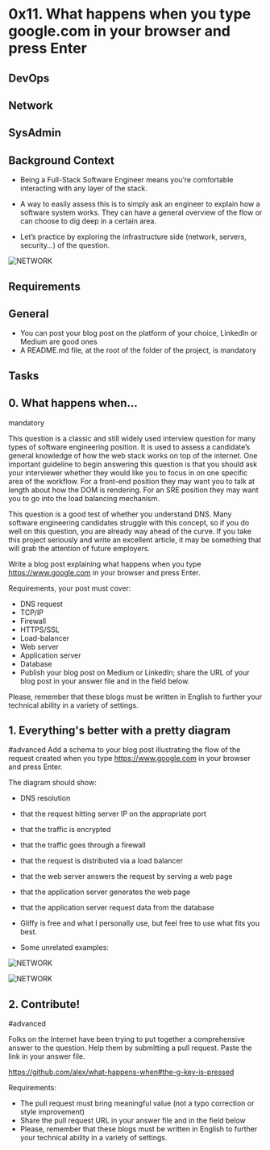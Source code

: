 # 0x11. What happens when you type google.com in your browser and press Enter

## DevOps

## Network

## SysAdmin

## Background Context

- Being a Full-Stack Software Engineer means you’re comfortable interacting with any layer of the stack.

- A way to easily assess this is to simply ask an engineer to explain how a software system works. They can have a general overview of the flow or can choose to dig deep in a certain area.

- Let’s practice by exploring the infrastructure side (network, servers, security…) of the question.

![NETWORK](https://s3.amazonaws.com/intranet-projects-files/holbertonschool-sysadmin_devops/298/aJPw3mw.jpg)

## Requirements

## General

- You can post your blog post on the platform of your choice, LinkedIn or Medium are good ones
- A README.md file, at the root of the folder of the project, is mandatory

## Tasks

## 0. What happens when...
mandatory

This question is a classic and still widely used interview question for many types of software engineering position. It is used to assess a candidate’s general knowledge of how the web stack works on top of the internet. One important guideline to begin answering this question is that you should ask your interviewer whether they would like you to focus in on one specific area of the workflow. For a front-end position they may want you to talk at length about how the DOM is rendering. For an SRE position they may want you to go into the load balancing mechanism.

This question is a good test of whether you understand DNS. Many software engineering candidates struggle with this concept, so if you do well on this question, you are already way ahead of the curve. If you take this project seriously and write an excellent article, it may be something that will grab the attention of future employers.

Write a blog post explaining what happens when you type https://www.google.com in your browser and press Enter.

Requirements, your post must cover:

- DNS request
- TCP/IP
- Firewall
- HTTPS/SSL
- Load-balancer
- Web server
- Application server
- Database
- Publish your blog post on Medium or LinkedIn; share the URL of your blog post in your answer file and in the field below.

Please, remember that these blogs must be written in English to further your technical ability in a variety of settings.

## 1. Everything's better with a pretty diagram
#advanced
Add a schema to your blog post illustrating the flow of the request created when you type https://www.google.com in your browser and press Enter.

The diagram should show:

- DNS resolution
- that the request hitting server IP on the appropriate port
- that the traffic is encrypted
- that the traffic goes through a firewall
- that the request is distributed via a load balancer
- that the web server answers the request by serving a web page
- that the application server generates the web page
- that the application server request data from the database
- Gliffy is free and what I personally use, but feel free to use what fits you best.

- Some unrelated examples:

![NETWORK](http://i.imgur.com/i9ivkdo.png)

![NETWORK](http://i.imgur.com/R8R3sqC.png)

## 2. Contribute!
#advanced

Folks on the Internet have been trying to put together a comprehensive answer to the question. Help them by submitting a pull request. Paste the link in your answer file.

https://github.com/alex/what-happens-when#the-g-key-is-pressed

Requirements:

- The pull request must bring meaningful value (not a typo correction or style improvement)
- Share the pull request URL in your answer file and in the field below
- Please, remember that these blogs must be written in English to further your technical ability in a variety of settings.
